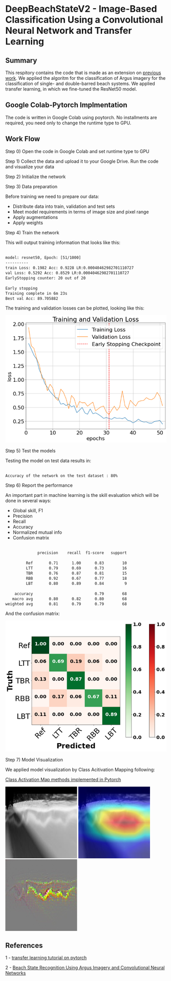 # DeepBeachStateV2 - Image-Based Classification Using a Convolutional Neural Network and Transfer Learning

## Summary
This respitory contains the code that is made as an extension on [previous work](https://github.com/anellenson/DeepBeachState). We applied the algoritm for the classification of Argus imagery for the classification of single- and double-barred beach systems. We applied transfer learning, in which we fine-tuned the ResNet50 model. 

## Google Colab-Pytorch Implmentation
The code is written in Google Colab using poytorch. No installments are required, you need only to change the runtime type to GPU.

## Work Flow

Step 0) Open the code in Google Colab and set runtime type to GPU 

Step 1) Collect the data and upload it to your Google Drive. Run the code and visualize your data

Step 2) Initialize the network

Step 3) Data preparation

Before training we need to prepare our data:

- Distribute data into train, validation and test sets
- Meet model requirements in terms of image size and pixel range
- Apply augmentations
- Apply weights

Step 4) Train the network

This will output training information that looks like this:

<pre><code>
model: resnet50, Epoch: [51/1000]
----------
train Loss: 0.1982 Acc: 0.9228 LR:0.00040462982701110727
val Loss: 0.5292 Acc: 0.8529 LR:0.00040462982701110727
EarlyStopping counter: 20 out of 20

Early stopping
Training complete in 6m 23s
Best val Acc: 89.705882
</code></pre>

The training and validation losses can be plotted, looking like this:

![](/figures/loss_plot_ft_resnet50_1.png)

Step 5) Test the models

Testing the model on test data results in:

<pre><code>
Accuracy of the network on the test dataset : 80%
</code></pre>

Step 6) Report the performance

An important part in machine learning is the skill evaluation which will be done in several ways:
- Global skill, F1
- Precision
- Recall
- Accuracy 
- Normalized mutual info
- Confusion matrix

<pre><code>
              precision    recall  f1-score   support

         Ref       0.71      1.00      0.83        10
         LTT       0.79      0.69      0.73        16
         TBR       0.76      0.87      0.81        15
         RBB       0.92      0.67      0.77        18
         LBT       0.80      0.89      0.84         9

    accuracy                           0.79        68
   macro avg       0.80      0.82      0.80        68
weighted avg       0.81      0.79      0.79        68
</code></pre>

And the confusion matrix:

![](/figures/CM_ft_resnet50_1.png)

Step 7) Model Visualization

We applied model visualization by Class Acitivation Mapping following: 

[Class Activation Map methods implemented in Pytorch](https://pytorch.org/tutorials/beginner/finetuning_torchvision_models_tutorial.html)

![](/CAM/gradcam++_original_Example_img_1.jpg) ![](/CAM/gradcam++_cam_Example_img_1.jpg) ![](/CAM/gradcam++_cam_gb_Example_img_1.jpg)

 ## References
 
   1 - [transfer learning tutorial on pytorch](https://pytorch.org/tutorials/beginner/finetuning_torchvision_models_tutorial.html)
   
   2 - [Beach State Recognition Using Argus Imagery and Convolutional Neural Networks](https://www.mdpi.com/2072-4292/12/23/3953)
